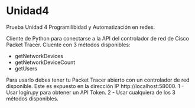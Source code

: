 # Unidad4
Prueba Unidad 4 Programilibidad y Automatización en redes.

Cliente de Python para conectarse a la API del controlador de red de Cisco Packet Tracer.
Cluente con 3 métodos disponibles:
  - getNetworkDevices
  - getNetworkDeviceCount
  - getUsers

Para usarlo debes tener tu Packet Tracer abierto con un controlador de red disponible. Este es expuesto en la dirección IP http://localhost:58000.
  1 - Usar login.py para obtener un API Token.
  2 - Usar cualquiera de los 3 métodos disponibles.

